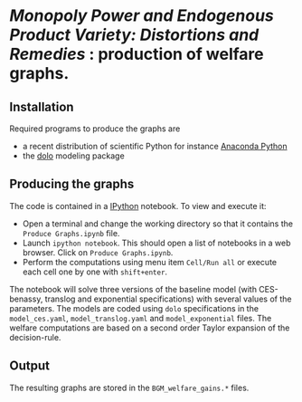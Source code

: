 *Monopoly Power and Endogenous Product Variety: Distortions and Remedies* : production of welfare graphs.
========================================================================================================

Installation
------------

Required programs to produce the graphs are
- a recent distribution of scientific Python for instance [Anaconda Python](https://store.continuum.io/cshop/anaconda/)
- the [dolo](https://github.com/EconForge/dolo) modeling package

Producing the graphs
--------------------

The code is contained in a [IPython](http://ipython.org/) notebook. To view and execute it:
- Open a terminal and change the working directory so that it contains the `Produce Graphs.ipynb` file.
- Launch `ipython notebook`. This should open a list of notebooks in a web browser. Click on `Produce Graphs.ipynb`.
- Perform the computations using menu item `Cell/Run all` or execute each cell one by one with `shift+enter`.

The notebook will solve three versions of the baseline model (with CES-benassy, translog and exponential specifications) with
several values of the parameters. The models are coded using `dolo` specifications in the `model_ces.yaml`, `model_translog.yaml` and `model_exponential` files.
The welfare computations are based on a second order Taylor expansion of the decision-rule.

Output
------

The resulting graphs are stored in the `BGM_welfare_gains.*` files.
